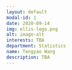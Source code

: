 ```yaml
---
layout: default
modal-id: 1
date: 2020-09-14
img: ellis-logo.png
alt: image-alt
interests: TBA
department: Statistics
name: Tengyao Wang
description: TBA 
---
```

